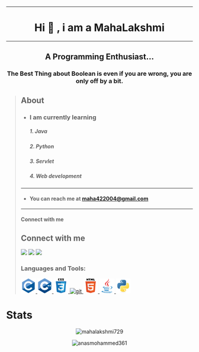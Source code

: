 
---
# <center>Hi 👋 , i am a MahaLakshmi<center>

---

## <center>A Programming Enthusiast...<center>

### <center>The Best Thing about Boolean is even if you are wrong, you are only off by a bit.<center>

> ## About 
> - ### I am currently learning 
>   ##### 1. Java 
>   ##### 2. Python
>   ##### 3. Servlet 
>   ##### 4. Web development 
> ----
>  - #### You can reach me at <maha422004@gmail.com>
> ---
> #### Connect with me
> 
>## Connect with me
>[<img src="https://img.shields.io/badge/linkedin-%230077B5.svg?&style=for-the-badge&logo=linkedin&logoColor=white"/>](https://www.linkedin.com/in/) 
[<img src = "https://img.shields.io/badge/instagram-%23E4405F.svg?&style=for-the-badge&logo=instagram&logoColor=white">](https://www.instagram.com/)
[<img src= "https://img.shields.io/badge/-Hackerrank-2EC866?style=for-the-badge&logo=HackerRank&logoColor=white">](https://www.hackerrank)
>
><h3 align="left">Languages and Tools:</h3>
><p align="left"> <a href="https://www.cprogramming.com/" target="_blank" rel="noreferrer"> <img src="https://raw.githubusercontent.com/devicons/devicon/master/icons/c/c-original.svg" alt="c" width="40" height="40"/> </a> <a href="https://www.w3schools.com/cpp/" target="_blank" rel="noreferrer"> <img src="https://raw.githubusercontent.com/devicons/devicon/master/icons/cplusplus/cplusplus-original.svg" alt="cplusplus" width="40" height="40"/> </a> <a href="https://www.w3schools.com/css/" target="_blank" rel="noreferrer"> <img src="https://raw.githubusercontent.com/devicons/devicon/master/icons/css3/css3-original-wordmark.svg" alt="css3" width="40" height="40"/> </a> <a href="https://git-scm.com/" target="_blank" rel="noreferrer"> <img src="https://www.vectorlogo.zone/logos/git-scm/git-scm-icon.svg" alt="git" width="40" height="40"/> </a> <a href="https://www.w3.org/html/" target="_blank" rel="noreferrer"> <img src="https://raw.githubusercontent.com/devicons/devicon/master/icons/html5/html5-original-wordmark.svg" alt="html5" width="40" height="40"/> </a> <a href="https://www.java.com" target="_blank" rel="noreferrer"> <img src="https://raw.githubusercontent.com/devicons/devicon/master/icons/java/java-original.svg" alt="java" width="40" height="40"/> </a> <a href="https://www.python.org" target="_blank" rel="noreferrer"> <img src="https://raw.githubusercontent.com/devicons/devicon/master/icons/python/python-original.svg" alt="python" width="40" height="40"/> </a> </p>

# Stats
 <p style="display:flex;width:100%;justify-content:center;"><img align="center" src="https://github-readme-stats.vercel.app/api?username=mahalakshmi729&show_icons=true&locale=en" alt="mahalakshmi729" /></p>
<p style="display:flex;width:100%;justify-content:center;"><img align="center" src="https://github-readme-stats.vercel.app/api/top-langs?username=mahalakshmi729&show_icons=true&locale=en&layout=compact" alt="anasmohammed361" /></p>
